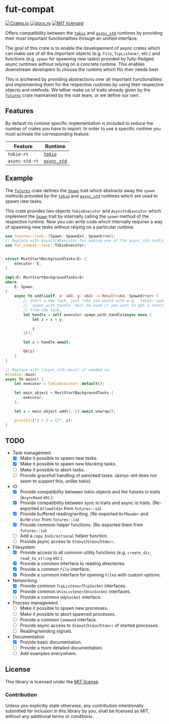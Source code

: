 # fut-compat

[![Crates.io](https://img.shields.io/crates/v/fut-compat)](https://crates.io/crates/fut-compat)
[![docs.rs](https://img.shields.io/docsrs/fut-compat)](https://docs.rs/fut-compat)
[![MIT licensed](https://img.shields.io/badge/license-MIT-blue.svg)](https://github.com/DKerp/fut-compat/blob/main/LICENSE)

Offers compatibility between the [`tokio`](https://docs.rs/tokio) and [`async_std`](https://docs.rs/async-std) runtimes by providing their most important functionalities through an unified interface.

The goal of this crate is to enable the developement of async crates which can make use of all the important objects (e.g. `File`, `TcpListener`, etc.) and functions (e.g. `spawn` for spawning new tasks) provided by fully-fledged async runtimes without relying on a concrete runtime. This enables downstream developers to choose the runtime which fits their needs best.

This is archieved by providing abstractions over all important functionalities and implementing them for the respective runtimes by using their respective objects and methods. We either make us of traits already given by the [`futures`](https://docs.rs/futures) crate maintained by the rust team, or we define our own.

## Features

By default no runtime specific implementation is included to reduce the number of crates you have to import. In order to use a specific runtime you must activate the corresponding feature:

|Feature|Runtime|
|---------|--------|
| `tokio-rt` | [`tokio`](https://docs.rs/tokio) |
| `async-std-rt` | [`async_std`](https://docs.rs/async-std) |

## Example

The [`futures`](https://docs.rs/futures) crate defines the [`Spawn`](https://docs.rs/futures/latest/futures/task/trait.Spawn.html) trait which abstracts away the `spawn` methods provided by the [`tokio`](https://docs.rs/tokio) and [`async_std`](https://docs.rs/async-std) runtimes which are used to spawn new tasks.

This crate provides two objects `TokioExecutor` and `AsyncStdExecutor` which implement the [`Spawn`](https://docs.rs/futures/latest/futures/task/trait.Spawn.html) trait by internally calling the `spawn` method of the respective runtime. Now you can write code which internally requires a way of spawning new tasks without relying on a particular runtime.

```rust
use futures::task::{Spawn, SpawnExt, SpawnError};
// Replace with AsyncStdExecutor for making use of the async_std runtime instead.
use fut_compat::task::TokioExecutor;


struct MustStartBackgroundTasks<E> {
    executor: E,
}

impl<E> MustStartBackgroundTasks<E>
where
    E: Spawn,
{
    async fn add(&self, x: u64, y: u64) -> Result<u64, SpawnError> {
        // Start a new task, just like you would with e.g. `tokio::spawn`.
        // `spawn_with_handle` must be used if you want to get a return value
        // from the task.
        let handle = self.executor.spawn_with_handle(async move {
            let z = x + y;

            z
        })?;

        let z = handle.await;

        Ok(z)
    }
}

// Replace with [async_std::main] if needed so.
#[tokio::main]
async fn main() {
    let executor = TokioExecutor::default();

    let main_object = MustStartBackgroundTasks {
        executor,
    };

    let z = main_object.add(2, 2).await.unwrap();

    println!("2 + 2 = {}", z);
}

```

## TODO

- Task management
  - [x] Make it possible to spawn new tasks.
  - [x] Make it possible to spawn new blocking tasks.
  - [ ] Make it possible to abort tasks.
  - [ ] Provide gracefull handling of panicked tasks. (asnyc-std does not seem to support this, unlike tokio)
- IO
  - [x] Provide compatibility between tokio objects and the futures io traits (`AsyncRead` etc.).
  - [x] Provide compatibility between sync io traits and async io traits. (Re-exported `AllowStdIo` from `futures::io`)
  - [x] Provide buffered reading/writing. (Re-exported `BufReader` and `BufWriter` from `futures::io`)
  - [x] Provide common helper functions. (Re-exported them from `futures::io`)
  - [ ] Add a `copy_bidirectional` helper function.
  - [ ] Provide async access to `Stdout`/`Stdin`/`Stderr`.
- Filesystem
  - [x] Provide access to all common utility functions (e.g. `create_dir`, `read_to_string` etc.).
  - [x] Provide a common interface to reading directories.
  - [x] Provide a common `File` interface.
  - [x] Provide a common interface for opening `File`s with custom options.
- Networking
  - [x] Provide common `TcpListener`/`TcpSocket` interfaces.
  - [x] Provide common `UnixListener`/`UnixSocket` interfaces.
  - [ ] Provide a common `UdpSocket` interface.
- Process management
  - [ ] Make it possible to spawn new processes.
  - [ ] Make it possible to abort spawned processes.
  - [ ] Provide a common `Command` interface.
  - [ ] Provide async access to `Stdout`/`Stdin`/`Stderr` of started processes.
  - [ ] Reading/sending signals.
- Documentation
  - [x] Provide basic documentation.
  - [ ] Provide a more detailed documentation.
  - [ ] Add examples everywhere.

## License

This library is licensed under the [MIT license](http://opensource.org/licenses/MIT).

### Contribution

Unless you explicitly state otherwise, any contribution intentionally submitted for inclusion in this library by you, shall be licensed as MIT, without any additional terms or conditions.

